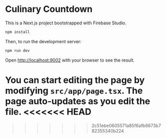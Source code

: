 # Culinary Countdown

This is a Next.js project bootstrapped with Firebase Studio.

```bash
npm install
```

Then, to run the development server:

```bash
npm run dev
```

Open [http://localhost:9002](http://localhost:9002) with your browser to see the result.

You can start editing the page by modifying `src/app/page.tsx`. The page auto-updates as you edit the file.
<<<<<<< HEAD
=======

>>>>>>> 2c51ebe0605571a85f6afb6673b782355340b224
